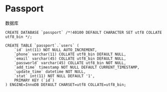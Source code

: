 # Passport


数据库

	CREATE DATABASE `passport` /*!40100 DEFAULT CHARACTER SET utf8 COLLATE utf8_bin */;

	CREATE TABLE `passport`.`users` (
  		`id` int(11) NOT NULL AUTO_INCREMENT,
  		`phone` varchar(11) COLLATE utf8_bin DEFAULT NULL,
  		`email` varchar(45) COLLATE utf8_bin DEFAULT NULL,
  		`passworld` varchar(45) COLLATE utf8_bin NOT NULL,
  		`add_time` timestamp NOT NULL DEFAULT CURRENT_TIMESTAMP,
  		`update_time` datetime NOT NULL,
  		`stat` int(11) NOT NULL DEFAULT '1',
  		PRIMARY KEY (`id`)
	) ENGINE=InnoDB DEFAULT CHARSET=utf8 COLLATE=utf8_bin;

